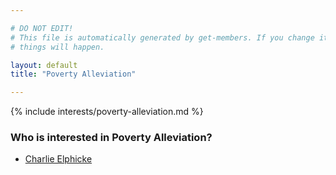 ```yaml
---

# DO NOT EDIT!
# This file is automatically generated by get-members. If you change it, bad
# things will happen.

layout: default
title: "Poverty Alleviation"

---
```


{% include interests/poverty-alleviation.md %}

### Who is interested in Poverty Alleviation?


* [Charlie Elphicke](../members/charlie-elphicke.html)
